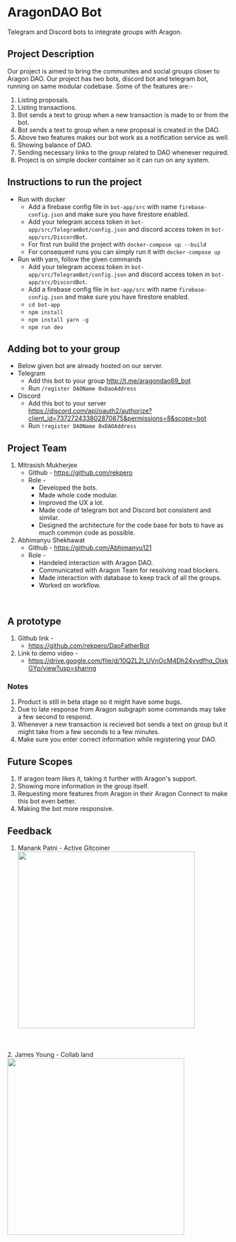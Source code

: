 # AragonDAO Bot
Telegram and Discord bots to integrate groups with Aragon.
## Project Description
Our project is aimed to bring the communites and social groups closer to Aragon DAO. Our project has two bots, discord bot and telegram bot, running on same modular codebase.
Some of the features are:- 
1. Listing proposals.
2. Listing transactions.
3. Bot sends a text to group when a new transaction is made to or from the bot.
4. Bot sends a text to group when a new proposal is created in the DAO.
5. Above two features makes our bot work as a notification service as well.
6. Showing balance of DAO.
7. Sending necessary links to the group related to DAO whenever required.
8. Project is on simple docker container so it can run on any system.

## Instructions to run the project
* Run with docker
  - Add a firebase config file in `bot-app/src` with name `firebase-config.json` and make sure you have firestore enabled.
  - Add your telegram access token in `bot-app/src/TelegramBot/config.json` and discord access token in `bot-app/src/DiscordBot`.
  - For first run build the project with `docker-compose up --build`
  - For consequent runs you can simply run it with `docker-compose up`
* Run with yarn, follow the given commands
  - Add your telegram access token in `bot-app/src/TelegramBot/config.json` and discord access token in `bot-app/src/DiscordBot`.
  - Add a firebase config file in `bot-app/src` with name `firebase-config.json` and make sure you have firestore enabled.
  - `cd bot-app`
  - `npm install`
  - `npm install yarn -g`
  - `npm run dev`
## Adding bot to your group
* Below given bot are already hosted on our server.
* Telegram 
  - Add this bot to your group http://t.me/aragondao69_bot
  - Run `/register DAOName 0xDaoAddress`
* Discord 
  - Add this bot to your server https://discord.com/api/oauth2/authorize?client_id=737272433802870875&permissions=8&scope=bot
  -  Run `!register DAOName 0xDAOAddress`
## Project Team
1. Mitrasish Mukherjee
    * Github - https://github.com/rekpero
    * Role - 
        * Developed the bots.
        * Made whole code modular.
        * Improved the UX a lot.
        * Made code of telegram bot and Discord bot consistent and similar.
        * Designed the architecture for the code base for bots to have as much common code as possible.
2. Abhimanyu Shekhawat 
    * Github - https://github.com/Abhimanyu121
    * Role - 
        * Handeled interaction with Aragon DAO.
        * Communicated with Aragon Team for resolving road blockers.
        * Made interaction with database to keep track of all the groups.
        * Worked on workflow.
<br>

## A prototype
1. Github link - 
    * https://github.com/rekpero/DaoFatherBot
2. Link to demo video - 
    * https://drive.google.com/file/d/10QZL2l_UVnOcM4Dh24vvdfhq_OixkGYp/view?usp=sharing


### Notes
1. Product is still in beta stage so it might have some bugs.
2. Due to late response from Aragon subgraph some commands may take a few second to respond.
3. Whenever a new transaction is recieved bot sends a text on group but it might take from a few seconds to a few minutes.
4. Make sure you enter correct information while registering your DAO.

## Future Scopes
1. If aragon team likes it, taking it further with Aragon's support.
2. Showing more information in the group itself.
3. Requesting more features from Aragon in their Aragon Connect to make this bot even better.
4. Making the bot more responsive.

## Feedback
1. Manank Patni - Active Gitcoiner <br> <img src="https://i.imgur.com/QqZudUX.jpg" width="400">
<br>
<br>
2. James Young - Collab land <img src="https://cdn.discordapp.com/attachments/690649470215520349/737275913011724368/Screenshot_20200727-171232.png" width="400">
